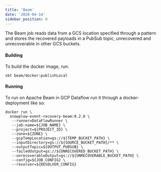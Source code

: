 ```yaml
---
title: 'Beam'
date: '2020-04-14'
sidebar_position: 0
---
```


The Beam job reads data from a GCS location specified through a pattern and stores the recovered payloads in a PubSub topic, unrecovered and unrecoverable in other GCS buckets.

#### Building

To build the docker image, run:

```
sbt beam/docker:publishLocal
```

#### Running

To run on Apache Beam in GCP Dataflow run it through a docker-deployment like so:

```
docker run \
  snowplow-event-recovery-beam:0.2.0 \
   --runner=DataFlowRunner \
   --job-name=${JOB_NAME} \
   --project=${PROJECT_ID} \
   --zone=${ZONE} \
   --gcpTempLocation=gs://${TEMP_BUCKET_PATH} \
   --inputDirectory=gs://${SOURCE_BUCKET_PATH}/** \
   --outputTopic=${OUTPUT_PUBSUB} \
   --failedOutput=gs://${UNRECOVERED_BUCKET_PATH} \
   --unrecoverableOutput=gs://${UNRECOVERABLE_BUCKET_PATH} \
   --config=${JOB_CONFIG} \
   --resolver=${RESOLVER_CONFIG}
```
